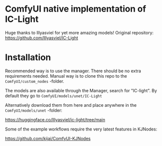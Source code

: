 # ComfyUI native implementation of IC-Light

Huge thanks to lllyasviel for yet more amazing models!
Original repository: https://github.com/lllyasviel/IC-Light

# Installation

Recommended way is to use the manager. There should be no extra requirements needed.
Manual way is to clone this repo to the `ComfyUI/custom_nodes` -folder.

The models are also available through the Manager, search for "IC-light". By default they go to `ComfyUI/models/unet/IC-Light`

Alternatively download them from here and place anywhere in the `ComfyUI/models/unet` -folder:

https://huggingface.co/lllyasviel/ic-light/tree/main

Some of the example workflows require the very latest features in KJNodes:

https://github.com/kijai/ComfyUI-KJNodes
